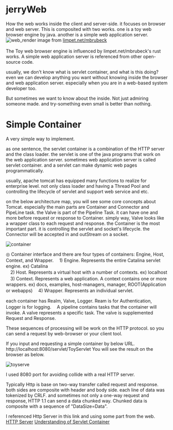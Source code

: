 # jerryWeb
How the web works inside the client and server-side. it focuses on browser and web server.
This is composited with two works.
one is a toy web browser engine by java. another is a simple web application server.
</br>
![web_render](https://user-images.githubusercontent.com/13846660/28877364-1db9bc8e-77d7-11e7-8370-f15f47072f0c.PNG)
image from [limpet.net/mbrubeck](limpet.net/mbrubeck)</br>
</br>
The Toy web browser engine is influenced by limpet.net/mbrubeck's rust works.
A simple web application server is referenced from other open-source code.

usually, we don't know what is servlet container, and what is this doing?
even we can develop anything you want without knowing inside the browser and web application server.
especially when you are in a web-based system developer too.

But sometimes we want to know about the inside.
Not just admiring someone made.
and try-something even small is better than nothing.
</br>
# Simple Container
A very simple way to implement.

as one sentence, the servlet container is a combination of the HTTP server and the class loader.
the servlet is one of the java programs that work on the web application server. 
sometimes web application server is called servlet container. 
and a servlet can make dynamic web pages programmatically. 

usually, apache tomcat has equipped many functions to realize for enterprise level.
not only class loader and having a Thread Pool and controlling the lifecycle of servlet and support web service and etc.

on the below architecture map, you will see some core concepts about Tomcat.
especially the main parts are Container and Connector and PipeLine task. 
the Valve is part of the Pipeline Task. it can have one and more before request or response to Container.
simply way, Valve looks like a wrapper class to each request and response. 
the Container is the most important part. it is controlling the servlet and socket's lifecycle. 
the Connector will be accepted in and outStream on a socket.

![container](https://user-images.githubusercontent.com/13846660/29071897-7e954c82-7c80-11e7-9487-0385ec5ccd2e.PNG)

◎ Container interface and there are four types of containers: Engine, Host, Context, and Wrapper.
　1) Engine. Represents the entire Catalina servlet engine. ex) Catalina</br>
　2) Host. Represents a virtual host with a number of contexts. ex) localhost</br>
　3) Context. Represents a web application. A context contains one or more wrappers. ex) docs, examples, host-managers, manager, ROOT(Application or webapps)
　4) Wrapper. Represents an individual servlet.</br>

each container has Realm, Valve, Logger. Ream is for Authentication, Logger is for logging.　
A pipeline contains tasks that the container will invoke. A valve represents a specific task. 
The valve is supplemented Request and Response.

These sequences of processing will be work on the HTTP protocol.
so you can send a request by web-browser or your client tool.

If you input and requesting a simple container by below URL.
http://localhost:8080/servlet/ToyServlet
You will see the result on the browser as below.

![toyserve](https://user-images.githubusercontent.com/13846660/29072151-8aa1bee2-7c81-11e7-82c0-b7c9043e1f67.png)

I used 8080 port for avoiding collide with a real HTTP server.

Typically Http is base on two-way transfer called request and response.
both sides are composite with header and body side.
each line of data was tokenized by CRLF. 
and sometimes not only a one-way request and response, HTTP 1.1 can send a data chunked way. 
Chunked data is composite with a sequence of "DataSize=Data".

I referenced Http Server in this link and using some part from the web.
[HTTP Server](http://qiita.com/opengl-8080/items/ca152658a0e52c786029)
[Understanding of Servlet Container](http://www.hanbit.co.kr/lib/examFileDown.php?hed_idx=1000)



